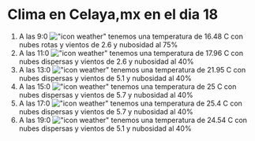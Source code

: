 # Clima en Celaya,mx en el dia 18

1. A las 9:0 !["icon weather"](http://openweathermap.org/img/w/04d.png) tenemos una temperatura de 16.48 C con nubes rotas y  vientos de 2.6 y nubosidad al 75%
1. A las 11:0 !["icon weather"](http://openweathermap.org/img/w/03d.png) tenemos una temperatura de 17.96 C con nubes dispersas y  vientos de 2.6 y nubosidad al 40%
1. A las 13:0 !["icon weather"](http://openweathermap.org/img/w/03d.png) tenemos una temperatura de 21.95 C con nubes dispersas y  vientos de 5.1 y nubosidad al 40%
1. A las 15:0 !["icon weather"](http://openweathermap.org/img/w/03d.png) tenemos una temperatura de 25 C con nubes dispersas y  vientos de 5.7 y nubosidad al 40%
1. A las 17:0 !["icon weather"](http://openweathermap.org/img/w/03d.png) tenemos una temperatura de 25.4 C con nubes dispersas y  vientos de 5.7 y nubosidad al 40%
1. A las 19:0 !["icon weather"](http://openweathermap.org/img/w/03n.png) tenemos una temperatura de 24.54 C con nubes dispersas y  vientos de 5.1 y nubosidad al 40%
